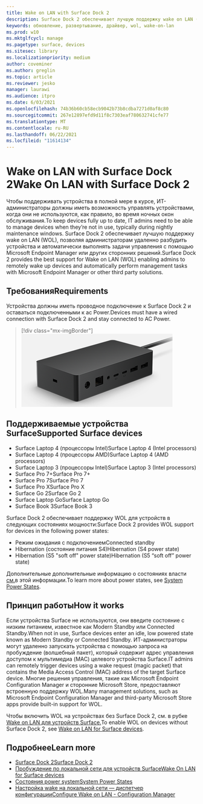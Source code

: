 ```yaml
---
title: Wake on LAN with Surface Dock 2
description: Surface Dock 2 обеспечивает лучшую поддержку wake on LAN (WOL), позволяя администраторам удаленно разбудить устройства и автоматически выполнять задачи управления.
keywords: обновление, развертывание, драйвер, wol, wake-on-lan
ms.prod: w10
ms.mktglfcycl: manage
ms.pagetype: surface, devices
ms.sitesec: library
ms.localizationpriority: medium
author: coveminer
ms.author: greglin
ms.topic: article
ms.reviewer: jesko
manager: laurawi
ms.audience: itpro
ms.date: 6/03/2021
ms.openlocfilehash: 74b36b60cb58ecb9042b73b8cdba7271d0af8c80
ms.sourcegitcommit: 267e12897efd9d11f8c7303eaf780632741cfe77
ms.translationtype: MT
ms.contentlocale: ru-RU
ms.lasthandoff: 06/22/2021
ms.locfileid: "11614134"
---
```

# <a name="wake-on-lan-with-surface-dock-2"></a><span data-ttu-id="7a52d-104">Wake on LAN with Surface Dock 2</span><span class="sxs-lookup"><span data-stu-id="7a52d-104">Wake On LAN with Surface Dock 2</span></span>

<span data-ttu-id="7a52d-105">Чтобы поддерживать устройства в полной мере в курсе, ИТ-администраторы должны иметь возможность управлять устройствами, когда они не используются, как правило, во время ночных окон обслуживания.</span><span class="sxs-lookup"><span data-stu-id="7a52d-105">To keep devices fully up to date, IT admins need to be able to manage devices when they’re not in use, typically during nightly maintenance windows.</span></span> <span data-ttu-id="7a52d-106">Surface Dock 2 обеспечивает лучшую поддержку wake on LAN (WOL), позволяя администраторам удаленно разбудить устройства и автоматически выполнять задачи управления с помощью Microsoft Endpoint Manager или других сторонних решений.</span><span class="sxs-lookup"><span data-stu-id="7a52d-106">Surface Dock 2 provides the best support for Wake on LAN (WOL) enabling admins to remotely wake up devices and automatically perform management tasks with Microsoft Endpoint Manager or other third party solutions.</span></span>

## <a name="requirements"></a><span data-ttu-id="7a52d-107">Требования</span><span class="sxs-lookup"><span data-stu-id="7a52d-107">Requirements</span></span>

<span data-ttu-id="7a52d-108">Устройства должны иметь проводное подключение к Surface Dock 2 и оставаться подключенными к ac Power.</span><span class="sxs-lookup"><span data-stu-id="7a52d-108">Devices must have a wired connection with Surface Dock 2 and stay connected to AC Power.</span></span>

> [!div class="mx-imgBorder"]
> ![Surface Dock 2](images/surface-dock2-angled.png)

## <a name="supported-surface-devices"></a><span data-ttu-id="7a52d-110">Поддерживаемые устройства Surface</span><span class="sxs-lookup"><span data-stu-id="7a52d-110">Supported Surface devices</span></span>

- <span data-ttu-id="7a52d-111">Surface Laptop 4 (процессоры Intel)</span><span class="sxs-lookup"><span data-stu-id="7a52d-111">Surface Laptop 4 (Intel processors)</span></span>
- <span data-ttu-id="7a52d-112">Surface Laptop 4 (процессоры AMD)</span><span class="sxs-lookup"><span data-stu-id="7a52d-112">Surface Laptop 4 (AMD processors)</span></span>
- <span data-ttu-id="7a52d-113">Surface Laptop 3 (процессоры Intel)</span><span class="sxs-lookup"><span data-stu-id="7a52d-113">Surface Laptop 3 (Intel processors)</span></span>
- <span data-ttu-id="7a52d-114">Surface Pro 7+</span><span class="sxs-lookup"><span data-stu-id="7a52d-114">Surface Pro 7+</span></span>
- <span data-ttu-id="7a52d-115">Surface Pro 7</span><span class="sxs-lookup"><span data-stu-id="7a52d-115">Surface Pro 7</span></span>
- <span data-ttu-id="7a52d-116">Surface Pro X</span><span class="sxs-lookup"><span data-stu-id="7a52d-116">Surface Pro X</span></span>
- <span data-ttu-id="7a52d-117">Surface Go 2</span><span class="sxs-lookup"><span data-stu-id="7a52d-117">Surface Go 2</span></span>
- <span data-ttu-id="7a52d-118">Surface Laptop Go</span><span class="sxs-lookup"><span data-stu-id="7a52d-118">Surface Laptop Go</span></span>
- <span data-ttu-id="7a52d-119">Surface Book 3</span><span class="sxs-lookup"><span data-stu-id="7a52d-119">Surface Book 3</span></span>

<span data-ttu-id="7a52d-120">Surface Dock 2 обеспечивает поддержку WOL для устройств в следующих состояниях мощности:</span><span class="sxs-lookup"><span data-stu-id="7a52d-120">Surface Dock 2 provides WOL support for devices in the following power states:</span></span>

- <span data-ttu-id="7a52d-121">Режим ожидания с подключением</span><span class="sxs-lookup"><span data-stu-id="7a52d-121">Connected standby</span></span>
- <span data-ttu-id="7a52d-122">Hibernation (состояние питания S4)</span><span class="sxs-lookup"><span data-stu-id="7a52d-122">Hibernation (S4 power state)</span></span>
- <span data-ttu-id="7a52d-123">Hibernation (S5 "soft off" power state)</span><span class="sxs-lookup"><span data-stu-id="7a52d-123">Hibernation (S5 “soft off” power state)</span></span>

<span data-ttu-id="7a52d-124">Дополнительные дополнительные информацию о состояниях власти [см.](/windows/win32/power/system-power-states)в этой информации.</span><span class="sxs-lookup"><span data-stu-id="7a52d-124">To learn more about power states, see [System Power States](/windows/win32/power/system-power-states).</span></span>

## <a name="how-it-works"></a><span data-ttu-id="7a52d-125">Принцип работы</span><span class="sxs-lookup"><span data-stu-id="7a52d-125">How it works</span></span>

<span data-ttu-id="7a52d-126">Если устройства Surface не используются, они введите состояние с низким питанием, известное как Modern Standby или Connected Standby.</span><span class="sxs-lookup"><span data-stu-id="7a52d-126">When not in use, Surface devices enter an idle, low powered state known as Modern Standby or Connected Standby.</span></span> <span data-ttu-id="7a52d-127">ИТ-администраторы могут удаленно запускать устройства с помощью запроса на пробуждение (волшебный пакет), который содержит адрес управления доступом к мультимедиа (MAC) целевого устройства Surface.</span><span class="sxs-lookup"><span data-stu-id="7a52d-127">IT admins can remotely trigger devices using a wake request (magic packet) that contains the Media Access Control (MAC) address of the target Surface device.</span></span> <span data-ttu-id="7a52d-128">Многие решения управления, такие как Microsoft Endpoint Configuration Manager и сторонние Microsoft Store, предоставляют встроенную поддержку WOL.</span><span class="sxs-lookup"><span data-stu-id="7a52d-128">Many management solutions, such as Microsoft Endpoint Configuration Manager and third-party Microsoft Store apps provide built-in support for WOL.</span></span>

<span data-ttu-id="7a52d-129">Чтобы включить WOL на устройствах без Surface Dock 2, см. в рубке [Wake on LAN для устройств Surface.](wake-on-lan-for-surface-devices.md)</span><span class="sxs-lookup"><span data-stu-id="7a52d-129">To enable WOL on devices without Surface Dock 2, see [Wake on LAN for Surface devices](wake-on-lan-for-surface-devices.md).</span></span>

## <a name="learn-more"></a><span data-ttu-id="7a52d-130">Подробнее</span><span class="sxs-lookup"><span data-stu-id="7a52d-130">Learn more</span></span>

- [<span data-ttu-id="7a52d-131">Surface Dock 2</span><span class="sxs-lookup"><span data-stu-id="7a52d-131">Surface Dock 2</span></span>](https://www.microsoft.com/p/surface-dock-2-for-business/8q4hgc6kbmdq?)
- [<span data-ttu-id="7a52d-132">Пробуждение по локальной сети для устройств Surface</span><span class="sxs-lookup"><span data-stu-id="7a52d-132">Wake On LAN for Surface devices</span></span>](wake-on-lan-for-surface-devices.md)
- [<span data-ttu-id="7a52d-133">Состояния power system</span><span class="sxs-lookup"><span data-stu-id="7a52d-133">System Power States</span></span>](/windows/win32/power/system-power-states)
- [<span data-ttu-id="7a52d-134">Настройка wake на локальной сети — диспетчер конфигурации</span><span class="sxs-lookup"><span data-stu-id="7a52d-134">Configure Wake on LAN - Configuration Manager</span></span>](/mem/configmgr/core/clients/deploy/configure-wake-on-lan)
